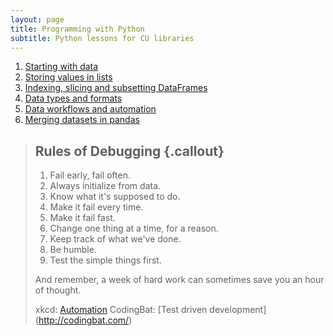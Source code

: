 ```yaml
---
layout: page
title: Programming with Python
subtitle: Python lessons for CU libraries
---
```


1. [Starting with data](01-intro.html)
2. [Storing values in lists](02-lists.html)
3. [Indexing, slicing and subsetting DataFrames](03-dataframes.html)
4. [Data types and formats](04-data_types.html)
5. [Data workflows and automation](05-loops-and-functions.html)
6. [Merging datasets in pandas](06-merging-data.html)

> ## Rules of Debugging {.callout}
>
> 1.  Fail early, fail often.
> 2.  Always initialize from data.
> 3.  Know what it's supposed to do.
> 4.  Make it fail every time.
> 5.  Make it fail fast.
> 6.  Change one thing at a time, for a reason.
> 7.  Keep track of what we've done.
> 8.  Be humble.
> 9.  Test the simple things first.
>
> And remember,
> a week of hard work can sometimes save you an hour of thought.
> 
> xkcd: [Automation](https://xkcd.com/1205/)
> CodingBat: [Test driven development] (http://codingbat.com/)
